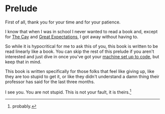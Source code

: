 # Prelude

First of all, thank you for your time and for your patience.

I know that when I was in school I never wanted to read a book
and, except for [The Cay](https://en.wikipedia.org/wiki/The_Cay) and [Great Expectations](https://en.wikipedia.org/wiki/Great_Expectations), I
got away without having to.

So while it is hypocritical for me to ask this of you,
this book is written to be read linearly like a book. You can skip the rest
of this prelude if you aren't interested and just dive in once you've got your [machine set up to code](./getting_started/hello_world.md), but keep that in mind.

This book is written specifically for those folks that feel like giving up, like they are too stupid to get it,
or like they didn't understand a damn thing their professor has said for the last three months.

I see you. You are not stupid. This is not your fault, it is theirs.[^probably]

[^probably]: probably.
